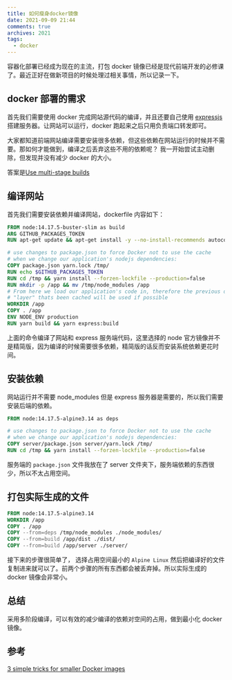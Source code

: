 ```yaml
---
title: 如何瘦身docker镜像
date: 2021-09-09 21:44
comments: true
archives: 2021
tags:
  - docker
---
```


容器化部署已经成为现在的主流，打包 docker 镜像已经是现代前端开发的必修课了。最近正好在做新项目的时候处理过相关事情，所以记录一下。

## docker 部署的需求

首先我们需要使用 docker 完成网站源代码的编译，并且还要自己使用 [expressjs](https://expressjs.com/) 搭建服务器。让网站可以运行，docker 跑起来之后只用负责端口转发即可。

大家都知道前端网站编译需要安装很多依赖，但这些依赖在网站运行的时候并不需要。那如何才能做到，编译之后丢弃这些不用的依赖呢？ 我一开始尝试主动删除，但发现并没有减少 docker 的大小。

答案是[Use multi-stage builds](https://docs.docker.com/develop/develop-images/multistage-build/)

## 编译网站

首先我们需要安装依赖并编译网站，dockerfile 内容如下：

```dockerfile
FROM node:14.17.5-buster-slim as build
ARG GITHUB_PACKAGES_TOKEN
RUN apt-get update && apt-get install -y --no-install-recommends autoconf automake g++ libpng-dev make

# use changes to package.json to force Docker not to use the cache
# when we change our application's nodejs dependencies:
COPY package.json yarn.lock /tmp/
RUN echo $GITHUB_PACKAGES_TOKEN
RUN cd /tmp && yarn install --forzen-lockfile --production=false
RUN mkdir -p /app && mv /tmp/node_modules /app
# From here we load our application's code in, therefore the previous docker
# "layer" thats been cached will be used if possible
WORKDIR /app
COPY . /app
ENV NODE_ENV production
RUN yarn build && yarn express:build
```

上面的命令编译了网站和 express 服务端代码，这里选择的 node 官方镜像并不是精简版，因为编译的时候需要很多依赖，精简版的话反而安装系统依赖更花时间。

## 安装依赖

网站运行并不需要 node_modules 但是 express 服务器是需要的，所以我们需要安装后端的依赖。

```dockerfile
FROM node:14.17.5-alpine3.14 as deps

# use changes to package.json to force Docker not to use the cache
# when we change our application's nodejs dependencies:
COPY server/package.json server/yarn.lock /tmp/
RUN cd /tmp && yarn install --forzen-lockfile --production=false
```

服务端的 `package.json` 文件我放在了 server 文件夹下，服务端依赖的东西很少，所以不太占用空间。

## 打包实际生成的文件

```dockerfile
FROM node:14.17.5-alpine3.14
WORKDIR /app
COPY . /app
COPY --from=deps /tmp/node_modules ./node_modules/
COPY --from=build /app/dist ./dist/
COPY --from=build /app/server ./server/
```

接下来的步骤很简单了， 选择占用空间最小的 `Alpine Linux` 然后把编译好的文件复制进来就可以了。前两个步骤的所有东西都会被丢弃掉。所以实际生成的 docker 镜像会非常小。

## 总结

采用多阶段编译，可以有效的减少编译的依赖对空间的占用，做到最小化 docker 镜像。

## 参考

[3 simple tricks for smaller Docker images](https://learnk8s.io/blog/smaller-docker-images)
